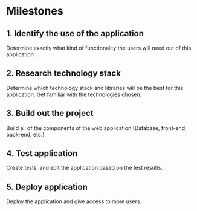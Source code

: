 # Milestones

## 1. Identify the use of the application

Determine exactly what kind of functionality the users will need out of this application. 

## 2. Research technology stack 

Determine which technology stack and libraries will be the best for this application. Get familiar with the technologies chosen. 

## 3. Build out the project

Build all of the components of the web application (Database, front-end, back-end, etc.) 

## 4. Test application

Create tests, and edit the application based on the test results. 

## 5. Deploy application 

Deploy the application and give access to more users. 
